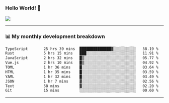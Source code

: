 ### Hello World! 👋

<a>
  <img align="center" src="https://github-readme-stats.vercel.app/api?username=megatunger&count_private=true&include_all_commits=true&bg_color=30,56CCF2,2F80ED&title_color=fff&text_color=fff" />
</a>

------
### 📊 My monthly development breakdown

<!--START_SECTION:waka-->

```txt
TypeScript       25 hrs 39 mins  ██████████████▓░░░░░░░░░░   58.19 %
Rust             5 hrs 15 mins   ███░░░░░░░░░░░░░░░░░░░░░░   11.91 %
JavaScript       2 hrs 32 mins   █▒░░░░░░░░░░░░░░░░░░░░░░░   05.77 %
Vue.js           2 hrs 10 mins   █▒░░░░░░░░░░░░░░░░░░░░░░░   04.92 %
TOML             1 hr 36 mins    █░░░░░░░░░░░░░░░░░░░░░░░░   03.64 %
HTML             1 hr 35 mins    █░░░░░░░░░░░░░░░░░░░░░░░░   03.59 %
YAML             1 hr 32 mins    █░░░░░░░░░░░░░░░░░░░░░░░░   03.49 %
JSON             1 hr 7 mins     ▓░░░░░░░░░░░░░░░░░░░░░░░░   02.56 %
Text             58 mins         ▓░░░░░░░░░░░░░░░░░░░░░░░░   02.20 %
Git              15 mins         ░░░░░░░░░░░░░░░░░░░░░░░░░   00.60 %
```

<!--END_SECTION:waka-->

------
